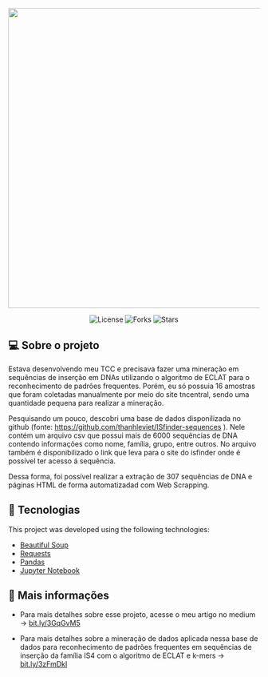 <p align="center">
  <a href="https://medium.com/@renan_gs/usando-web-scraping-para-coletar-sequências-de-dna-f7e96150d092">
    <img width="600" src="https://i.imgur.com/6zM7JBq.png">
  </a>
</p>
<p align="center">
  <img  src="https://img.shields.io/github/license/renan-almeidaa/moveit" alt="License">

  <img src="https://img.shields.io/github/forks/renan-almeidaa/moveit" alt="Forks">     

  <img src="https://img.shields.io/github/stars/renan-almeidaa/moveit" alt="Stars">
</p>

## 💻 Sobre o projeto

  Estava desenvolvendo meu TCC e precisava fazer uma mineração em sequências de inserção em DNAs utilizando o algoritmo de ECLAT para o reconhecimento de padrões frequentes. Porém, eu só possuia 16 amostras que foram coletadas manualmente por meio do site tncentral, sendo uma quantidade pequena para realizar a mineração. 
  
  Pesquisando um pouco, descobri uma base de dados disponilizada no github (fonte: https://github.com/thanhleviet/ISfinder-sequences ). Nele contém um arquivo csv que possui mais de 6000 sequências de DNA contendo informações como nome, família, grupo, entre outros. No arquivo também é disponibilizado o link que leva para o site do isfinder onde é possível ter acesso á sequência.
  
  
  Dessa forma, foi possível realizar a extração de 307 sequências de DNA e páginas HTML de forma automatizadad com Web Scrapping.
  
## 🚀 Tecnologias

This project was developed using the following technologies:

- [Beautiful Soup](https://pypi.org/project/beautifulsoup4/)
- [Requests](https://pypi.org/project/requests/)
- [Pandas](https://pandas.pydata.org)
- [Jupyter Notebook](https://jupyter.org)

## 📎 Mais informações

- Para mais detalhes sobre esse projeto, acesse o meu artigo no medium -> [bit.ly/3GqGvM5](http://bit.ly/3GqGvM5)

- Para mais detalhes sobre a mineração de dados aplicada nessa base de dados para reconhecimento de padrões frequentes em sequências de inserção da família IS4 com o algoritmo de ECLAT e k-mers -> [bit.ly/3zFmDkI  ](https://bit.ly/3zFmDkI)
